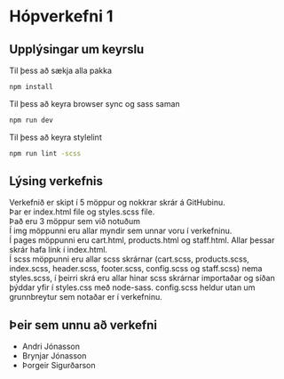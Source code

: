 # Hópverkefni 1

## Upplýsingar um keyrslu

Til þess að sækja alla pakka

```bash
npm install
```

Til þess að keyra browser sync og sass saman

```bash
npm run dev
```

Til þess að keyra stylelint 

```bash
npm run lint -scss
```

## Lýsing verkefnis
Verkefnið er skipt í 5 möppur og nokkrar skrár á GitHubinu. <br>
Þar er index.html file og styles.scss file.  <br>
Það eru 3 möppur sem við notuðum <br>
Í img möppunni eru allar myndir sem unnar voru í verkefninu. <br>
Í pages möppunni eru cart.html, products.html og staff.html. Allar þessar skrár hafa link í index.html. <br>
Í scss möppunni eru allar scss skrárnar (cart.scss, products.scss, index.scss, header.scss, footer.scss, config.scss og staff.scss) nema styles.scss, í þeirri skrá eru allar hinar scss skrárnar importaðar og síðan þýddar yfir í styles.css með node-sass. config.scss heldur utan um grunnbreytur sem notaðar er í verkefninu. <br>

## Þeir sem unnu að verkefni

* Andri Jónasson 
* Brynjar Jónasson 
* Þorgeir Sigurðarson
